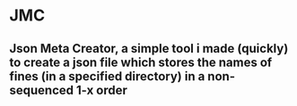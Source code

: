 # JMC
## Json Meta Creator, a simple tool i made (quickly) to create a json file which stores the names of fines (in a specified directory) in a non-sequenced 1-x order
